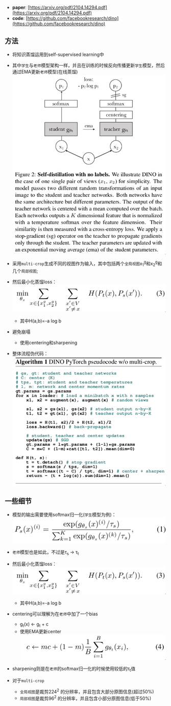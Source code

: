- **paper**: [https://arxiv.org/pdf/2104.14294.pdf](https://arxiv.org/pdf/2104.14294.pdf) 
- **code**: [https://github.com/facebookresearch/dino](https://github.com/facebookresearch/dino) 

## 方法
- 将知识蒸馏运用到self-supervised learning中
- 其中`学生`与`老师`模型架构一样，并且在训练的时候反向传播更新`学生`模型，然后通过EMA更新`老师`模型(在线蒸馏)
![F2](../imgs/DINO/F2.png)
- 采用`multi-crop`生成不同的视图作为输入，其中包括两个`全局视图`x<sub>1</sub><sup>g</sup>和x<sub>2</sub><sup>g</sup>和几个`局部视图`;
- 然后最小化蒸馏loss：
![e3](../imgs/DINO/e3.png)
  * 其中H(a,b)=-a log b

- 避免崩塌
  * 使用centering和sharpening
- 整体流程伪代码：
![A1](../imgs/DINO/A1.png)

## 一些细节
- 模型的输出需要使用softmax归一化(`学生`模型为例)：
![e1](../imgs/DINO/e1.png)
- `老师`模型也是如此，不过是τ<sub>s</sub> → τ<sub>t</sub>
- 然后最小化蒸馏loss：
![e3](../imgs/DINO/e3.png)
  * 其中H(a,b)=-a log b

- centering可以理解为在`老师`中加了一个bias
  * g<sub>t</sub>(x) ← g<sub>t</sub> + c
  * 使用EMA更新center
![e4](../imgs/DINO/e4.png)
- sharpening则是在`老师`的softmax归一化的时候使用较低的τ<sub>t</sub>值
- 对于`multi-crop`
  * `全局视图`是裁剪224<sup>2</sup> 的分辨率，并且包含大部分原图信息(超过50%)
  * `局部视图`是裁剪96<sup>2</sup> 的分辨率，并且包含小部分原图信息(低于50%)
